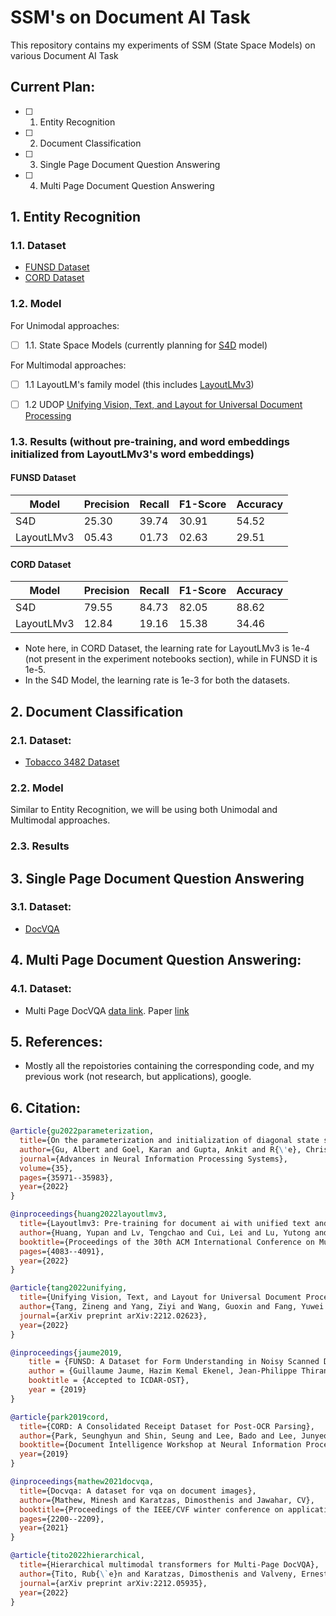 # SSM's on Document AI Task
This repository contains my experiments of SSM (State Space Models) on various Document AI Task


## Current Plan:

- [ ] 1. Entity Recognition
- [ ] 2. Document Classification
- [ ] 3. Single Page Document Question Answering
- [ ] 4. Multi Page Document Question Answering


## 1. Entity Recognition

### 1.1. Dataset
* [FUNSD Dataset](https://guillaumejaume.github.io/FUNSD/)
* [CORD Dataset](https://github.com/clovaai/cord)


### 1.2. Model
For Unimodal approaches:

* [ ] 1.1. State Space Models (currently planning for [S4D](https://github.com/HazyResearch/state-spaces/blob/main/models/s4/s4d.py) model)

For Multimodal approaches:
* [ ] 1.1 LayoutLM's family model (this includes [LayoutLMv3](https://arxiv.org/abs/2204.08387))
* [ ] 1.2 UDOP [Unifying Vision, Text, and Layout for Universal Document Processing](https://arxiv.org/abs/2212.02623)



### 1.3. Results (without pre-training, and word embeddings initialized from LayoutLMv3's word embeddings)

#### FUNSD Dataset

| Model      | Precision | Recall | F1-Score | Accuracy |
|------------|-----------|--------|----------|----------|
| S4D        | 25.30     | 39.74  | 30.91    | 54.52    |
| LayoutLMv3 | 05.43     | 01.73  | 02.63    | 29.51    |

#### CORD Dataset

| Model      | Precision | Recall | F1-Score | Accuracy |
|------------|-----------|--------|----------|----------|
| S4D        | 79.55     | 84.73  | 82.05    | 88.62    |
| LayoutLMv3 | 12.84     | 19.16  | 15.38    | 34.46    |

* Note here, in CORD Dataset, the learning rate for LayoutLMv3 is 1e-4 (not present in the experiment notebooks section), while in FUNSD it is 1e-5.
* In the S4D Model, the learning rate is 1e-3 for both the datasets.


## 2. Document Classification

### 2.1. Dataset:
* [Tobacco 3482 Dataset](https://www.kaggle.com/datasets/patrickaudriaz/tobacco3482jpg)

### 2.2. Model
Similar to Entity Recognition, we will be using both Unimodal and Multimodal approaches.

### 2.3. Results


## 3. Single Page Document Question Answering

### 3.1. Dataset:
* [DocVQA](https://arxiv.org/abs/2007.00398)


## 4. Multi Page Document Question Answering:

### 4.1. Dataset:
* Multi Page DocVQA [data link](https://rrc.cvc.uab.es/?ch=17&com=evaluation&task=4). Paper [link](https://arxiv.org/abs/2212.05935)


## 5. References:
* Mostly all the repoistories containing the corresponding code, and my previous work (not research, but applications), google.


## 6. Citation:

```bibtex
@article{gu2022parameterization,
  title={On the parameterization and initialization of diagonal state space models},
  author={Gu, Albert and Goel, Karan and Gupta, Ankit and R{\'e}, Christopher},
  journal={Advances in Neural Information Processing Systems},
  volume={35},
  pages={35971--35983},
  year={2022}
}
```

```bibtex
@inproceedings{huang2022layoutlmv3,
  title={Layoutlmv3: Pre-training for document ai with unified text and image masking},
  author={Huang, Yupan and Lv, Tengchao and Cui, Lei and Lu, Yutong and Wei, Furu},
  booktitle={Proceedings of the 30th ACM International Conference on Multimedia},
  pages={4083--4091},
  year={2022}
}
```

```bibtex
@article{tang2022unifying,
  title={Unifying Vision, Text, and Layout for Universal Document Processing},
  author={Tang, Zineng and Yang, Ziyi and Wang, Guoxin and Fang, Yuwei and Liu, Yang and Zhu, Chenguang and Zeng, Michael and Zhang, Cha and Bansal, Mohit},
  journal={arXiv preprint arXiv:2212.02623},
  year={2022}
}
```

```bibtex
@inproceedings{jaume2019,
    title = {FUNSD: A Dataset for Form Understanding in Noisy Scanned Documents},
    author = {Guillaume Jaume, Hazim Kemal Ekenel, Jean-Philippe Thiran},
    booktitle = {Accepted to ICDAR-OST},
    year = {2019}
}
```

```bibtex
@article{park2019cord,
  title={CORD: A Consolidated Receipt Dataset for Post-OCR Parsing},
  author={Park, Seunghyun and Shin, Seung and Lee, Bado and Lee, Junyeop and Surh, Jaeheung and Seo, Minjoon and Lee, Hwalsuk}
  booktitle={Document Intelligence Workshop at Neural Information Processing Systems}
  year={2019}
}
```

```bibtex
@inproceedings{mathew2021docvqa,
  title={Docvqa: A dataset for vqa on document images},
  author={Mathew, Minesh and Karatzas, Dimosthenis and Jawahar, CV},
  booktitle={Proceedings of the IEEE/CVF winter conference on applications of computer vision},
  pages={2200--2209},
  year={2021}
}
```

```bibtex
@article{tito2022hierarchical,
  title={Hierarchical multimodal transformers for Multi-Page DocVQA},
  author={Tito, Rub{\`e}n and Karatzas, Dimosthenis and Valveny, Ernest},
  journal={arXiv preprint arXiv:2212.05935},
  year={2022}
}
```
